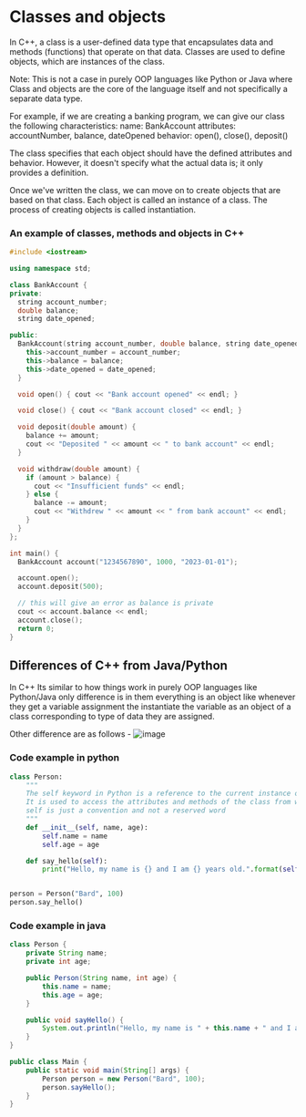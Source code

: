 # Classes and objects

In C++, a class is a user-defined data type that encapsulates data and methods (functions) that operate on that data. Classes are used to define objects, which are instances of the class.

Note: This is not a case in purely OOP languages like Python or Java where Class and objects are the core of the language itself and not specifically a separate data type.

For example, if we are creating a banking program, we can give our class the following characteristics:
name: BankAccount
attributes: accountNumber, balance, dateOpened
behavior: open(), close(), deposit()

The class specifies that each object should have the defined attributes and behavior. However, it doesn't specify what the actual data is; it only provides a definition.

Once we've written the class, we can move on to create objects that are based on that class.
Each object is called an instance of a class. The process of creating objects is called instantiation.

### An example of classes, methods and objects in C++

```cpp
#include <iostream>

using namespace std;

class BankAccount {
private:
  string account_number;
  double balance;
  string date_opened;

public:
  BankAccount(string account_number, double balance, string date_opened) {
    this->account_number = account_number;
    this->balance = balance;
    this->date_opened = date_opened;
  }

  void open() { cout << "Bank account opened" << endl; }

  void close() { cout << "Bank account closed" << endl; }

  void deposit(double amount) {
    balance += amount;
    cout << "Deposited " << amount << " to bank account" << endl;
  }

  void withdraw(double amount) {
    if (amount > balance) {
      cout << "Insufficient funds" << endl;
    } else {
      balance -= amount;
      cout << "Withdrew " << amount << " from bank account" << endl;
    }
  }
};

int main() {
  BankAccount account("1234567890", 1000, "2023-01-01");

  account.open();
  account.deposit(500);

  // this will give an error as balance is private
  cout << account.balance << endl;
  account.close();
  return 0;
}
```

## Differences of C++ from Java/Python

In C++ Its similar to how things work in purely OOP languages like Python/Java only difference is in them everything is an object like whenever they get a variable assignment the instantiate the variable as an object of a class corresponding to type of data they are assigned.

Other difference are as follows -
![image](https://github.com/Rishabh672003/Programming-Notes/assets/53911515/496fa56d-fb29-442e-ae96-7fbab4a8f62a)

### Code example in python

```py
class Person:
    """
    The self keyword in Python is a reference to the current instance of the class.
    It is used to access the attributes and methods of the class from within an instance method.
    self is just a convention and not a reserved word
    """
    def __init__(self, name, age):
        self.name = name
        self.age = age

    def say_hello(self):
        print("Hello, my name is {} and I am {} years old.".format(self.name, self.age))


person = Person("Bard", 100)
person.say_hello()

```

### Code example in java

```java
class Person {
    private String name;
    private int age;

    public Person(String name, int age) {
        this.name = name;
        this.age = age;
    }

    public void sayHello() {
        System.out.println("Hello, my name is " + this.name + " and I am " + this.age + " years old.");
    }
}

public class Main {
    public static void main(String[] args) {
        Person person = new Person("Bard", 100);
        person.sayHello();
    }
}
```
